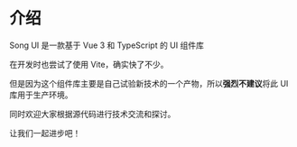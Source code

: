 
# 介绍

Song UI 是一款基于 Vue 3 和 TypeScript 的 UI 组件库

在开发时也尝试了使用 Vite，确实快了不少。

但是因为这个组件库主要是自己试验新技术的一个产物，所以**强烈不建议**将此 UI 库用于生产环境。

同时欢迎大家根据源代码进行技术交流和探讨。

让我们一起进步吧！
